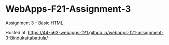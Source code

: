 # WebApps-F21-Assignment-3
Assignment 3 - Basic HTML


Hosted at: https://44-563-webapps-f21.github.io/webapps-f21-assignment-3-Bindukattabattula/
